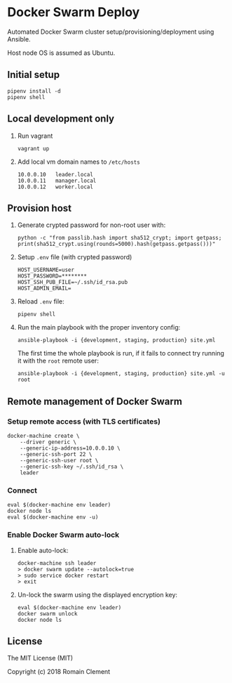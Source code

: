 # Docker Swarm Deploy

Automated Docker Swarm cluster setup/provisioning/deployment using Ansible.

Host node OS is assumed as Ubuntu.

## Initial setup

```
pipenv install -d
pipenv shell
```

## Local development only

1. Run vagrant

    ```
    vagrant up
    ```

2. Add local vm domain names to `/etc/hosts`

    ```
    10.0.0.10	leader.local
    10.0.0.11	manager.local
    10.0.0.12	worker.local
    ```

## Provision host

1. Generate crypted password for non-root user with:

    ```
    python -c "from passlib.hash import sha512_crypt; import getpass; print(sha512_crypt.using(rounds=5000).hash(getpass.getpass()))"
    ```

2. Setup `.env` file (with crypted password)

    ```
    HOST_USERNAME=user
    HOST_PASSWORD=********
    HOST_SSH_PUB_FILE=~/.ssh/id_rsa.pub
    HOST_ADMIN_EMAIL=
    ```

3. Reload `.env` file:
    ```
    pipenv shell
    ```

4. Run the main playbook with the proper inventory config:

    ```
    ansible-playbook -i {development, staging, production} site.yml
    ```

    The first time the whole playbook is run, if it fails to connect try running it with the `root` remote user:

    ```
    ansible-playbook -i {development, staging, production} site.yml -u root
    ```

## Remote management of Docker Swarm

### Setup remote access (with TLS certificates)

```
docker-machine create \
    --driver generic \
    --generic-ip-address=10.0.0.10 \
    --generic-ssh-port 22 \
    --generic-ssh-user root \
    --generic-ssh-key ~/.ssh/id_rsa \
    leader
```

### Connect

```
eval $(docker-machine env leader)
docker node ls
eval $(docker-machine env -u)
```

### Enable Docker Swarm auto-lock

1. Enable auto-lock:

    ```
    docker-machine ssh leader
    > docker swarm update --autolock=true
    > sudo service docker restart
    > exit
    ```

2. Un-lock the swarm using the displayed encryption key:

    ```
    eval $(docker-machine env leader)
    docker swarm unlock
    docker node ls
    ```

## License

The MIT License (MIT)

Copyright (c) 2018 Romain Clement
